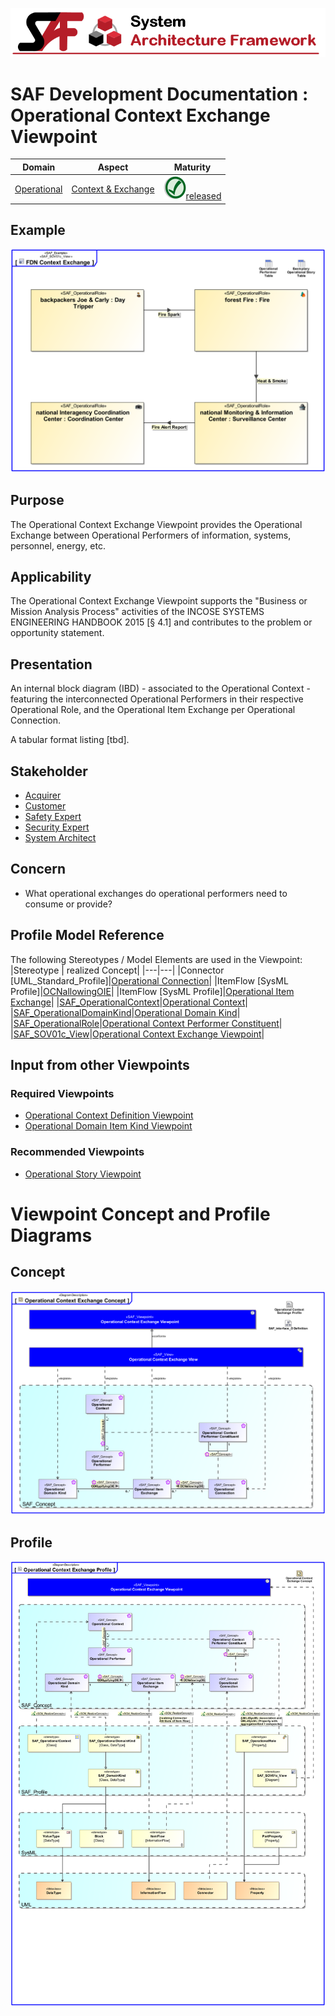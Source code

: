 ![System Architecture Framework](../../diagrams/Banner_SAF.png)
# SAF Development Documentation : Operational Context Exchange Viewpoint
|**Domain**|**Aspect**|**Maturity**|
| --- | --- | --- |
|[Operational](../../domains.md#Domain-Operational)|[Context & Exchange](../../aspects.md#Aspect-Context-&-Exchange)|![Released](../../diagrams/Symbol_confirmed.png )[released](../../using-saf/maturity.md#released)|
## Example
![Operational-Context-Exchange-Viewpoint-primary-example.svg](../../diagrams/vp-examples/Operational-Context-Exchange-Viewpoint-primary-example.svg)
## Purpose
The Operational Context Exchange Viewpoint provides the Operational Exchange between Operational Performers of information, systems, personnel, energy, etc.
## Applicability
The Operational Context Exchange Viewpoint supports the "Business or Mission Analysis Process" activities of the INCOSE SYSTEMS ENGINEERING HANDBOOK 2015 [§ 4.1] and contributes to the problem or opportunity statement.
## Presentation
An internal block diagram (IBD) - associated to the Operational Context - featuring the interconnected Operational Performers in their respective Operational Role, and the Operational Item Exchange per Operational Connection.

A tabular format listing [tbd].

## Stakeholder
* [Acquirer](../../stakeholders.md#Acquirer)
* [Customer](../../stakeholders.md#Customer)
* [Safety Expert](../../stakeholders.md#Safety-Expert)
* [Security Expert](../../stakeholders.md#Security-Expert)
* [System Architect](../../stakeholders.md#System-Architect)
## Concern
* What operational exchanges do operational performers need to consume or provide?
## Profile Model Reference
The following Stereotypes / Model Elements are used in the Viewpoint:
|Stereotype | realized Concept|
|---|---|
|Connector [UML_Standard_Profile]|[Operational Connection](../concept/concepts.md#Operational-Connection)|
|ItemFlow [SysML Profile]|[OCNallowingOIE](../concept/concepts.md#OCNallowingOIE)|
|ItemFlow [SysML Profile]|[Operational Item Exchange](../concept/concepts.md#Operational-Item-Exchange)|
|[SAF_OperationalContext](../../stereotypes.md#SAF_OperationalContext)|[Operational Context](../concept/concepts.md#Operational-Context)|
|[SAF_OperationalDomainKind](../../stereotypes.md#SAF_OperationalDomainKind)|[Operational Domain Kind](../concept/concepts.md#Operational-Domain-Kind)|
|[SAF_OperationalRole](../../stereotypes.md#SAF_OperationalRole)|[Operational Context Performer Constituent](../concept/concepts.md#Operational-Context-Performer-Constituent)|
|[SAF_SOV01c_View](../../stereotypes.md#SAF_SOV01c_View)|[Operational Context Exchange Viewpoint](../concept/concepts.md#Operational-Context-Exchange-Viewpoint)|
## Input from other Viewpoints
### Required Viewpoints
* [Operational Context Definition Viewpoint](Operational-Context-Definition-Viewpoint.md)
* [Operational Domain Item Kind Viewpoint](Operational-Domain-Item-Kind-Viewpoint.md)
### Recommended Viewpoints
* [Operational Story Viewpoint](Operational-Story-Viewpoint.md)
# Viewpoint Concept and Profile Diagrams
## Concept
![Operational Context Exchange Concept](diagrams/Operational-Context-Exchange-Concept.svg)
## Profile
![Operational Context Exchange Profile](diagrams/Operational-Context-Exchange-Profile.svg)
